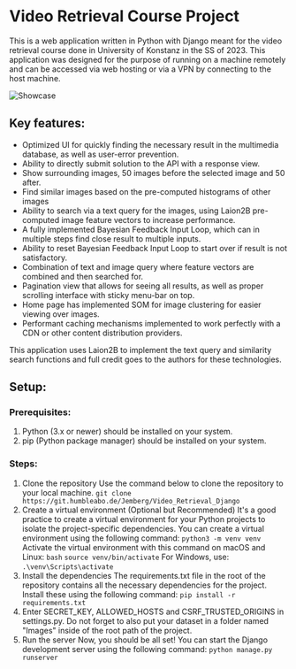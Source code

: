 # Video Retrieval Course Project

This is a web application written in Python with Django meant for the video retrieval course done in University of Konstanz in the SS of 2023. This application was designed for the purpose of running on a machine remotely and can be accessed via web hosting or via a VPN by connecting to the host machine.


![Showcase](https://media.humbleabo.de/DIsa8/CUlevEKi18.jpg/raw)

## Key features:
- Optimized UI for quickly finding the necessary result in the multimedia database, as well as user-error prevention.
- Ability to directly submit solution to the API with a response view.
- Show surrounding images, 50 images before the selected image and 50 after.
- Find similar images based on the pre-computed histograms of other images
- Ability to search via a text query for the images, using Laion2B pre-computed image feature vectors to increase performance.
- A fully implemented Bayesian Feedback Input Loop, which can in multiple steps find close result to multiple inputs.
- Ability to reset Bayesian Feedback Input Loop to start over if result is not satisfactory.
- Combination of text and image query where feature vectors are combined and then searched for.
- Pagination view that allows for seeing all results, as well as proper scrolling interface with sticky menu-bar on top.
- Home page has implemented SOM for image clustering for easier viewing over images.
- Performant caching mechanisms implemented to work perfectly with a CDN or other content distribution providers.

This application uses Laion2B to implement the text query and similarity search functions and full credit goes to the authors for these technologies.

## Setup:

### Prerequisites:
1. Python (3.x or newer) should be installed on your system.
2. pip (Python package manager) should be installed on your system.

### Steps:
1. Clone the repository
Use the command below to clone the repository to your local machine.
`git clone https://git.humbleabo.de/Jemberg/Video_Retrieval_Django`
2. Create a virtual environment (Optional but Recommended)
It's a good practice to create a virtual environment for your Python projects to isolate the project-specific dependencies. You can create a virtual environment using the following command:
`python3 -m venv venv`
Activate the virtual environment with this command on macOS and Linux:
`bash`
`source venv/bin/activate`
For Windows, use:
`.\venv\Scripts\activate`
4. Install the dependencies
The requirements.txt file in the root of the repository contains all the necessary dependencies for the project. Install these using the following command:
`pip install -r requirements.txt`
5. Enter SECRET_KEY, ALLOWED_HOSTS and CSRF_TRUSTED_ORIGINS in settings.py. Do not forget to also put your dataset in a folder named "Images" inside of the root path of the project.
6. Run the server
Now, you should be all set! You can start the Django development server using the following command:
`python manage.py runserver`